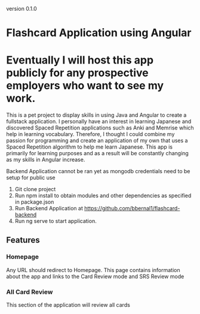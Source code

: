 version 0.1.0
# Flashcard Application using Angular
# Eventually I will host this app publicly for any prospective employers who want to see my work.

This is a pet project to display skills in using Java and Angular to create a fullstack application. I personally have an interest in learning Japanese and discovered Spaced Repetition applications such as Anki and Memrise which help in learning vocabulary. Therefore, I thought I could combine my passion for programming and create an application of my own that uses a Spaced Repetition algorithm to help me learn Japanese. This app is primarily for learning purposes and as a result will be constantly changing as my skills in Angular increase. 

Backend Application cannot be ran yet as mongodb credentials need to be setup for public use
1. Git clone project
2. Run npm install to obtain modules and other dependencies as specified in package.json
3. Run Backend Application at https://github.com/bbernal1/flashcard-backend
3. Run ng serve to start application.

## Features
### Homepage
Any URL should redirect to Homepage. This page contains information about the app and links to the Card Review mode and SRS Review mode
### All Card Review
This section of the application will review all cards
